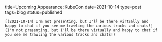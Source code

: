 
title=Upcoming Appearance: KubeCon
date=2021-10-14
type=post
tags=blog
status=published
~~~~~~
[(2021-10-14) I'm not presenting, but I'll be there virtually and happy to chat if you see me trawling the various tracks and chats!](I'm not presenting, but I'll be there virtually and happy to chat if you see me trawling the various tracks and chats!) 
            